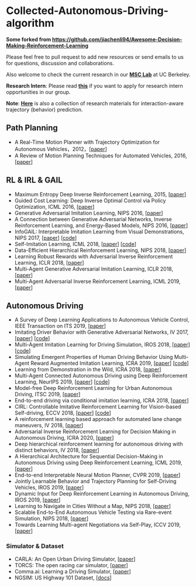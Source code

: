 # Collected-Autonomous-Driving-algorithm

**Some forked from https://github.com/jiachenli94/Awesome-Decision-Making-Reinforcement-Learning**

Please feel free to pull request to add new resources or send emails to us for questions, discussion and collaborations.

Also welcome to check the current research in our [**MSC Lab**](https://msc.berkeley.edu/research/autonomous-vehicle.html) at UC Berkeley.

**Research Intern**: Please read [**this**](https://jiachenli94.github.io/Research_Intern_Opportunities_at_UC_Berkeley.pdf) if you want to apply for research intern opportunities in our group.

**Note**: [**Here**](https://github.com/jiachenli94/Awesome-Interaction-aware-Trajectory-Prediction) is also a collection of research materials for interaction-aware trajectory (behavior) prediction.

## Path Planning
- A  Real-Time Motion Planner with Trajectory Optimization for Autonomous Vehicles，2012，[[paper](https://ieeexplore.ieee.org/document/6225063)]
- A Review of Motion Planning Techniques for Automated Vehicles, 2016, [[paper](https://users.cs.duke.edu/~pdinesh/sources/07339478.pdf)]



## RL & IRL & GAIL

- Maximum Entropy Deep Inverse Reinforcement Learning, 2015, [[paper](https://arxiv.org/abs/1507.04888)]
- Guided Cost Learning: Deep Inverse Optimal Control via Policy Optimization, ICML 2016, [[paper](https://arxiv.org/abs/1603.00448)]
- Generative Adversarial Imitation Learning, NIPS 2016,  [[paper](https://arxiv.org/abs/1606.03476)]
- A Connection between Generative Adversarial Networks, Inverse Reinforcement Learning, and Energy-Based Models, NIPS 2016,  [[paper](https://arxiv.org/abs/1611.03852)]
- InfoGAIL: Interpretable Imitation Learning from Visual Demonstrations, NIPS 2017, [[paper](https://arxiv.org/pdf/1703.08840.pdf)] [[code](https://github.com/YunzhuLi/InfoGAIL)]
- Self-Imitation Learning, ICML 2018, [[paper](https://arxiv.org/abs/1806.05635)] [[code](https://github.com/wudongming97/self-imitation-learning)]
- Data-Efficient Hierarchical Reinforcement Learning, NIPS 2018, [[paper](https://arxiv.org/abs/1805.08296)]
- Learning Robust Rewards with Adversarial Inverse Reinforcement Learning, ICLR 2018, [[paper](https://arxiv.org/abs/1710.11248)]
- Multi-Agent Generative Adversarial Imitation Learning, ICLR 2018, [[paper](https://arxiv.org/abs/1807.09936)]
- Multi-Agent Adversarial Inverse Reinforcement Learning, ICML 2019, [[paper](https://arxiv.org/abs/1907.13220v1)]

## Autonomous Driving

- A Survey of Deep Learning Applications to Autonomous Vehicle Control, IEEE Transaction on ITS 2019, [[paper](https://arxiv.org/pdf/1912.10773v1.pdf)]
- Imitating Driver Behavior with Generative Adversarial Networks, IV 2017,  [[paper](https://arxiv.org/abs/1701.06699)] [[code](https://github.com/sisl/gail-driver)]
- Multi-Agent Imitation Learning for Driving Simulation, IROS 2018, [[paper](https://arxiv.org/pdf/1803.01044v1.pdf)] [[code](https://github.com/sisl/ngsim_env)]
- Simulating Emergent Properties of Human Driving Behavior Using Multi-Agent Reward Augmented Imitation Learning, ICRA 2019, [[paper](https://arxiv.org/pdf/1903.05766v1.pdf)] [[code](https://github.com/sisl/ngsim_env)]
- Learning from Demonstration in the Wild, ICRA 2018, [[paper](http://arxiv.org/abs/1811.03516v2)]
- Multi-Agent Connected Autonomous Driving using Deep Reinforcement Learning, NeurIPS 2019, [[paper](https://arxiv.org/abs/1911.04175)] [[code](https://github.com/praveen-palanisamy/macad-gym)]
- Model-free Deep Reinforcement Learning for Urban Autonomous Driving, ITSC 2019, [[paper](https://arxiv.org/abs/1904.09503v2)]
- End-to-end driving via conditional imitation learning, ICRA 2018,  [[paper](https://arxiv.org/abs/1710.02410)]
- CIRL: Controllable Imitative Reinforcement Learning for Vision-based Self-driving, ECCV 2018, [[paper](http://openaccess.thecvf.com/content_ECCV_2018/html/Xiaodan_Liang_CIRL_Controllable_Imitative_ECCV_2018_paper.html)] [[code](https://github.com/HubFire/Muti-branch-DDPG-CARLA)]
- A reinforcement learning based approach for automated lane change maneuvers, IV 2018, [[paper](https://arxiv.org/abs/1804.07871)]
- Adversarial Inverse Reinforcement Learning for Decision Making in Autonomous Driving, ICRA 2020, [[paper](https://arxiv.org/abs/1911.08044v1)]
- Deep hierarchical reinforcement learning for autonomous driving with distinct behaviors, IV 2018, [[paper](https://www.researchgate.net/profile/Jianyu_Chen22/publication/328454880_Deep_Hierarchical_Reinforcement_Learning_for_Autonomous_Driving_with_Distinct_Behaviors/links/5be340a0299bf1124fc2dc59/Deep-Hierarchical-Reinforcement-Learning-for-Autonomous-Driving-with-Distinct-Behaviors.pdf)]
- A Hierarchical Architecture for Sequential Decision-Making in Autonomous Driving using Deep Reinforcement Learning, ICML 2019, [[paper](https://arxiv.org/abs/1906.08464v1)]
- End-to-end Interpretable Neural Motion Planner, CVPR 2019,  [[paper](http://www.cs.toronto.edu/~wenjie/papers/cvpr19/nmp.pdf)]
- Jointly Learnable Behavior and Trajectory Planning for Self-Driving Vehicles, IROS 2019,  [[paper](https://arxiv.org/abs/1910.04586)]
- Dynamic Input for Deep Reinforcement Learning in Autonomous Driving, IROS 2019, [[paper](https://arxiv.org/abs/1907.10994v1)]
- Learning to Navigate in Cities Without a Map, NIPS 2018, [[paper](https://arxiv.org/abs/1804.00168)]
- Scalable End-to-End Autonomous Vehicle Testing via Rare-event Simulation, NIPS 2018, [[paper](https://arxiv.org/abs/1811.00145)]
- Towards Learning Multi-agent Negotiations via Self-Play, ICCV 2019, [[paper](http://openaccess.thecvf.com/content_ICCVW_2019/papers/ADW/Tang_Towards_Learning_Multi-Agent_Negotiations_via_Self-Play_ICCVW_2019_paper.pdf)]

### Simulator \& Dataset

- CARLA: An Open Urban Driving Simulator, [[paper](http://proceedings.mlr.press/v78/dosovitskiy17a/dosovitskiy17a.pdf)]
- TORCS: The open racing car simulator, [[paper](http://www.cse.chalmers.se/~chrdimi/papers/torcs.pdf)]
- Comma.ai: Learning a Driving Simulator, [[paper](https://arxiv.org/pdf/1608.01230.pdf)]
- NGSIM: US Highway 101 Dataset, [[docs](https://www.fhwa.dot.gov/publications/research/operations/07030/07030.pdf)]
